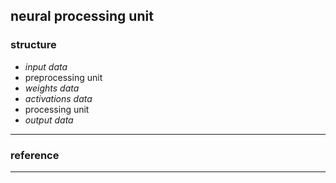 ## neural processing unit ##
### structure ###
* *input data*
* preprocessing unit
* *weights data*
* *activations data*
* processing unit
* *output data*
---
### reference ###
---